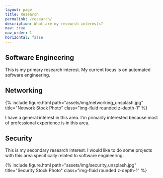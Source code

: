 ```yaml
---
layout: page
title: Research
permalink: /research/
description: What are my research interests?
nav: true
nav_order: 1
horizontal: false
---
```


## Software Engineering

This is my primary research interest. My current focus is on automated software engineering.

## Networking

<div class="row justify-content-center">
    <div class="col-sm-8 mt-3 mt-md-0">
        {% include figure.html path="assets/img/networking_unsplash.jpg" title="Network Stock Photo" class="img-fluid rounded z-depth-1" %}
    </div>
</div>

I have a general interest in this area. I'm primarily interested because most of professional experience is in this area.

## Security

This is my secondary research interest. I would like to do some projects with this area specifically related to software engineering.

<div class="row justify-content-center">
    <div class="col-sm-8 mt-3 mt-md-0">
        {% include figure.html path="assets/img/security_unsplash.jpg" title="Security Stock Photo" class="img-fluid rounded z-depth-1" %}
    </div>
</div>